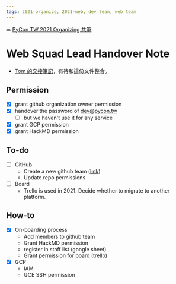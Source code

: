 ```yaml
---
tags: 2021-organize, 2021-web, dev team, web team
---
```


🔙 [PyCon TW 2021 Organizing 共筆](/Wb9vQrfJQk-5tPoPR23hwA)

# Web Squad Lead Handover Note

- [Tom 的交接筆記](https://hackmd.io/@pycontw/rkJmGM3SP)，有待和這份文件整合。

## Permission

- [x] grant github organization owner permission
- [x] handover the password of dev@pycon.tw
    - [ ] but we haven't use it for any service
- [x] grant GCP permission
- [x] grant HackMD permission

## To-do

- [ ] GitHub
    - Create a new github team ([link](https://github.com/orgs/pycontw/teams))
    - Update repo permissions
- [ ] Board
    - Trello is used in 2021. Decide whether to migrate to another platform.


## How-to

- [x] On-boarding process
    - Add members to github team
    - Grant HackMD permission
    - register in staff list (google sheet)
    - Grant permission for board (trello)
- [x] GCP
    - IAM
    - GCE SSH permission 